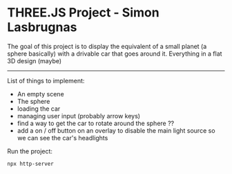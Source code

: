 # THREE.JS Project - Simon Lasbrugnas

The goal of this project is to display the equivalent of a small planet (a sphere basically) with a drivable car that goes around it.
Everything in a flat 3D design (maybe)

---

List of things to implement:
* An empty scene
* The sphere
* loading the car
* managing user input (probably arrow keys)
* find a way to get the car to rotate around the sphere ??
* add a on / off button on an overlay to disable the main light source so we can see the car's headlights

Run the project:
```
npx http-server
```